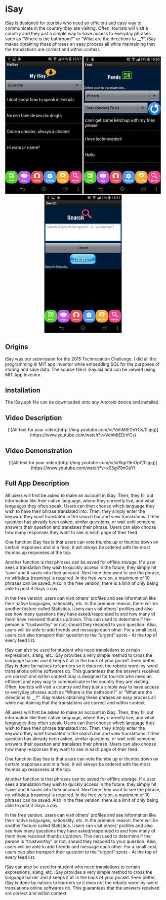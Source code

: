 # iSay
iSay is designed for tourists who need an efficient and easy way to communicate in the country they are visiting. Often, tourists will visit a country and they just a simple way to have access to everyday phrases such as “Where is the bathroom?” or “What are the directions to __?”. iSay makes obtaining these phrases an easy process all while maintaining that the translations are correct and within context.

<p align="center">
  <img src="my_isay.jpg" width="250"/>
  <img src="feeds.jpg" width="250"/>
  <img src="search.jpg" width="250"/>
</p>

## Origins

iSay was our submission for the 2015 Technovation Challenge. I did all the programming in MIT app inventor while embedding SQL for the purposes of storing and save data. The source file is iSay.aia and can be viewed using MIT App Inventor.

## Installation
The iSay.apk file can be downloaded onto any Android device and installed.

## Video Description

<div align="center">
  [![Alt text for your video](http://img.youtube.com/vi/VehMtEDnYCs/0.jpg)](https://www.youtube.com/watch?v=VehMtEDnYCs)
</div>

## Video Demonstration
<div align="center">
  [![Alt text for your video](http://img.youtube.com/vi/x05gi79nOpY/0.jpg)](https://www.youtube.com/watch?v=x05gi79nOpY)
</div>

## Full App Description

All users will first be asked to make an account in iSay. Then, they fill out information like their native language, where they currently live, and what languages they often speak. Users can then choose which language they wish to have their phrase translated into. Then, they simply enter the keyword they want translated in the search bar and view translations if their question has already been asked, similar questions, or wait until someone answers their question and translates their phrase. Users can also choose how many responses they want to see in each page of their feed. 

One function iSay has is that users can vote thumbs up or thumbs down on certain responses and in a feed, it will always be ordered with the most thumbs up responses at the top. 

Another function is that phrases can be saved for offline storage. If a user sees a translation they wish to quickly access in the future, they simply hit ‘save’ and it saves into their account. Next time they want to see the phrase, no wifi/data (roaming) is required. In the free version, a maximum of 10 phrases can be saved. Also in the free version, there is a limit of only being able to post 3 iSays a day.

In the free version, users can visit others’ profiles and see information like their native languages, nationality, etc.  In the premium reason, there will be another feature called Statistics. Users can visit others’ profiles and also see how many questions they have asked/responded to and how many of them have received thumbs up/down. This can used to determine if the person is “trustworthy” or not; should they respond to your question. Also, users will be able to add friends and message each other. For a small cost, users can also transport their question to the “urgent” spots - At the top of every feed list.

iSay can also be used for student who need translations to certain expressions, slang, etc. iSay provides a very simple method to cross the language barrier and it keeps it all in the back of your pocket. Even better, iSay is done by natives to learners so it does not the robotic word-by-word translations online softwares do. This guarantees that the answers received are correct and within context.iSay is designed for tourists who need an efficient and easy way to communicate in the country they are visiting. Often, tourists will visit a country and they just a simple way to have access to everyday phrases such as “Where is the bathroom?” or “What are the directions to __?”. iSay makes obtaining these phrases an easy process all while maintaining that the translations are correct and within context.

All users will first be asked to make an account in iSay. Then, they fill out information like their native language, where they currently live, and what languages they often speak. Users can then choose which language they wish to have their phrase translated into. Then, they simply enter the keyword they want translated in the search bar and view translations if their question has already been asked, similar questions, or wait until someone answers their question and translates their phrase. Users can also choose how many responses they want to see in each page of their feed. 

One function iSay has is that users can vote thumbs up or thumbs down on certain responses and in a feed, it will always be ordered with the most thumbs up responses at the top. 

Another function is that phrases can be saved for offline storage. If a user sees a translation they wish to quickly access in the future, they simply hit ‘save’ and it saves into their account. Next time they want to see the phrase, no wifi/data (roaming) is required. In the free version, a maximum of 10 phrases can be saved. Also in the free version, there is a limit of only being able to post 3 iSays a day.

In the free version, users can visit others’ profiles and see information like their native languages, nationality, etc.  In the premium reason, there will be another feature called Statistics. Users can visit others’ profiles and also see how many questions they have asked/responded to and how many of them have received thumbs up/down. This can used to determine if the person is “trustworthy” or not; should they respond to your question. Also, users will be able to add friends and message each other. For a small cost, users can also transport their question to the “urgent” spots - At the top of every feed list.

iSay can also be used for student who need translations to certain expressions, slang, etc. iSay provides a very simple method to cross the language barrier and it keeps it all in the back of your pocket. Even better, iSay is done by natives to learners so it does not the robotic word-by-word translations online softwares do. This guarantees that the answers received are correct and within context.
